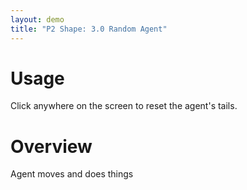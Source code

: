 ```yaml
---
layout: demo
title: "P2 Shape: 3.0 Random Agent"
---
```


# Usage

Click anywhere on the screen to reset the agent's tails.

# Overview

Agent moves and does things